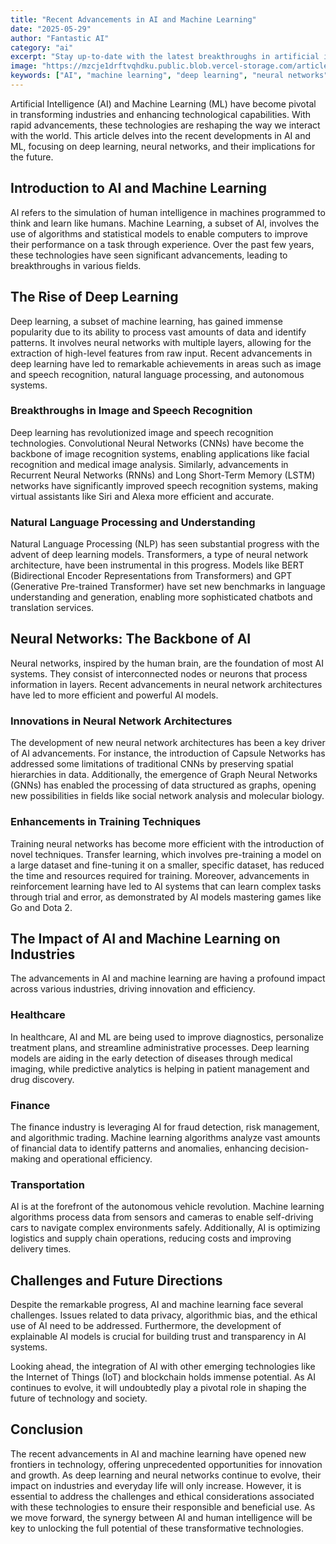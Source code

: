 ```yaml
---
title: "Recent Advancements in AI and Machine Learning"
date: "2025-05-29"
author: "Fantastic AI"
category: "ai"
excerpt: "Stay up-to-date with the latest breakthroughs in artificial intelligence and machine learning, including neural networks, deep learning applications, and emerging AI technologies."
image: "https://mzcje1drftvqhdku.public.blob.vercel-storage.com/article-images/google-imagen-4/1748537318923-img-google-imagen-4-Professional--high-quality-b-k4rL7w8hQVqZgTEm6P5mHfG3tX2dS.png"
keywords: ["AI", "machine learning", "deep learning", "neural networks", "technology"]
---
```


Artificial Intelligence (AI) and Machine Learning (ML) have become pivotal in transforming industries and enhancing technological capabilities. With rapid advancements, these technologies are reshaping the way we interact with the world. This article delves into the recent developments in AI and ML, focusing on deep learning, neural networks, and their implications for the future.

## Introduction to AI and Machine Learning

AI refers to the simulation of human intelligence in machines programmed to think and learn like humans. Machine Learning, a subset of AI, involves the use of algorithms and statistical models to enable computers to improve their performance on a task through experience. Over the past few years, these technologies have seen significant advancements, leading to breakthroughs in various fields.

## The Rise of Deep Learning

Deep learning, a subset of machine learning, has gained immense popularity due to its ability to process vast amounts of data and identify patterns. It involves neural networks with multiple layers, allowing for the extraction of high-level features from raw input. Recent advancements in deep learning have led to remarkable achievements in areas such as image and speech recognition, natural language processing, and autonomous systems.

### Breakthroughs in Image and Speech Recognition

Deep learning has revolutionized image and speech recognition technologies. Convolutional Neural Networks (CNNs) have become the backbone of image recognition systems, enabling applications like facial recognition and medical image analysis. Similarly, advancements in Recurrent Neural Networks (RNNs) and Long Short-Term Memory (LSTM) networks have significantly improved speech recognition systems, making virtual assistants like Siri and Alexa more efficient and accurate.

### Natural Language Processing and Understanding

Natural Language Processing (NLP) has seen substantial progress with the advent of deep learning models. Transformers, a type of neural network architecture, have been instrumental in this progress. Models like BERT (Bidirectional Encoder Representations from Transformers) and GPT (Generative Pre-trained Transformer) have set new benchmarks in language understanding and generation, enabling more sophisticated chatbots and translation services.

## Neural Networks: The Backbone of AI

Neural networks, inspired by the human brain, are the foundation of most AI systems. They consist of interconnected nodes or neurons that process information in layers. Recent advancements in neural network architectures have led to more efficient and powerful AI models.

### Innovations in Neural Network Architectures

The development of new neural network architectures has been a key driver of AI advancements. For instance, the introduction of Capsule Networks has addressed some limitations of traditional CNNs by preserving spatial hierarchies in data. Additionally, the emergence of Graph Neural Networks (GNNs) has enabled the processing of data structured as graphs, opening new possibilities in fields like social network analysis and molecular biology.

### Enhancements in Training Techniques

Training neural networks has become more efficient with the introduction of novel techniques. Transfer learning, which involves pre-training a model on a large dataset and fine-tuning it on a smaller, specific dataset, has reduced the time and resources required for training. Moreover, advancements in reinforcement learning have led to AI systems that can learn complex tasks through trial and error, as demonstrated by AI models mastering games like Go and Dota 2.

## The Impact of AI and Machine Learning on Industries

The advancements in AI and machine learning are having a profound impact across various industries, driving innovation and efficiency.

### Healthcare

In healthcare, AI and ML are being used to improve diagnostics, personalize treatment plans, and streamline administrative processes. Deep learning models are aiding in the early detection of diseases through medical imaging, while predictive analytics is helping in patient management and drug discovery.

### Finance

The finance industry is leveraging AI for fraud detection, risk management, and algorithmic trading. Machine learning algorithms analyze vast amounts of financial data to identify patterns and anomalies, enhancing decision-making and operational efficiency.

### Transportation

AI is at the forefront of the autonomous vehicle revolution. Machine learning algorithms process data from sensors and cameras to enable self-driving cars to navigate complex environments safely. Additionally, AI is optimizing logistics and supply chain operations, reducing costs and improving delivery times.

## Challenges and Future Directions

Despite the remarkable progress, AI and machine learning face several challenges. Issues related to data privacy, algorithmic bias, and the ethical use of AI need to be addressed. Furthermore, the development of explainable AI models is crucial for building trust and transparency in AI systems.

Looking ahead, the integration of AI with other emerging technologies like the Internet of Things (IoT) and blockchain holds immense potential. As AI continues to evolve, it will undoubtedly play a pivotal role in shaping the future of technology and society.

## Conclusion

The recent advancements in AI and machine learning have opened new frontiers in technology, offering unprecedented opportunities for innovation and growth. As deep learning and neural networks continue to evolve, their impact on industries and everyday life will only increase. However, it is essential to address the challenges and ethical considerations associated with these technologies to ensure their responsible and beneficial use. As we move forward, the synergy between AI and human intelligence will be key to unlocking the full potential of these transformative technologies.
